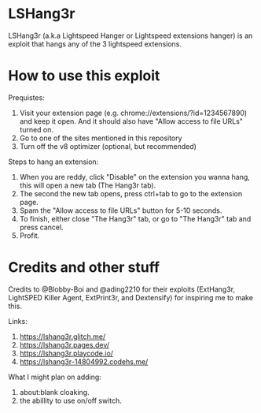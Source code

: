 # LSHang3r
LSHang3r (a.k.a Lightspeed Hanger or Lightspeed extensions hanger) is an exploit that hangs any of the 3 lightspeed extensions.

# How to use this exploit
Prequistes:
1. Visit your extension page (e.g. chrome://extensions/?id=1234567890) and keep it open. And it should also have "Allow access to file URLs" turned on.
2. Go to one of the sites mentioned in this repository
3. Turn off the v8 optimizer (optional, but recommended)

Steps to hang an extension:
1. When you are reddy, click "Disable" on the extension you wanna hang, this will open a new tab (The Hang3r tab).
2. The second the new tab opens, press ctrl+tab to go to the extension page.
3. Spam the "Allow access to file URLs" button for 5-10 seconds.
4. To finish, either close "The Hang3r" tab, or go to "The Hang3r" tab and press cancel.
5. Profit.

# Credits and other stuff

Credits to @Blobby-Boi and @ading2210 for their exploits (ExtHang3r, LightSPED Killer Agent, ExtPrint3r, and Dextensify) for inspiring me to make this.

Links:
1. https://lshang3r.glitch.me/
2. https://lshang3r.pages.dev/
3. https://lshang3r.playcode.io/
4. https://lshang3r-14804992.codehs.me/

What I might plan on adding:
1. about:blank cloaking.
2. the abillity to use on/off switch.
